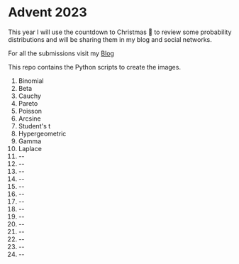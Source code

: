 # Advent 2023

This year I will use the countdown to Christmas 🎄 to review some probability distributions and will be sharing them in my blog and social networks.

For all the submissions visit my [Blog](https://quantgirl.blog/advent-calendar-2023/) 

This repo contains the Python scripts to create the images.

1. Binomial
2. Beta 
3. Cauchy
4. Pareto
5. Poisson
6.  Arcsine
7.  Student's t
8.  Hypergeometric
9.  Gamma
10.  Laplace
11.  --
12.  --
13.  --
14.  --
15.  --
16.  --
17.  --
18.  --
19.  --
20.  --
21.  --
22.  --
23.  --
24.  --

